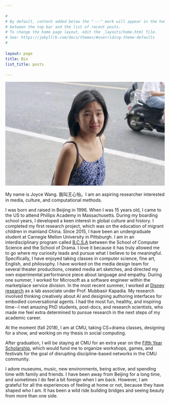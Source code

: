 ```yaml
---

#
# By default, content added below the "---" mark will appear in the home page
# between the top bar and the list of recent posts.
# To change the home page layout, edit the _layouts/home.html file.
# See: https://jekyllrb.com/docs/themes/#overriding-theme-defaults
#

layout: page
title: Bio
list_title: posts

---
```


<img src="/assets/headshot.png" class="img-headshot" alt="">

My name is Joyce Wang. 我叫王心怡。I am an aspiring researcher interested in media, culture, and computational methods. 

I was born and raised in Beijing in 1996. When I was 15 years old, I came to the US to attend Phillips Academy in Massachusetts. During my boarding school years, I developed a keen interest in global culture and history. I completed my first research project, which was on the education of migrant children in mainland China. Since 2015, I have been an undergraduate student at Carnegie Mellon University in Pittsburgh. I am in an interdisciplinary program called [B.C.S.A](https://www.cmu.edu/interdisciplinary/programs/bcsaprogram.html) between the School of Computer Science and the School of Drama. I love it because it has truly allowed me to go where my curiosity leads and pursue what I believe to be meaningful. Specifically, I have enjoyed taking classes in computer science, fine art, English, and philosophy. I have worked on the media design team for several theater productions, created media art sketches, and  directed my own experimental performance piece about language and empathy. During one summer, I worked for Microsoft as a software engineer within the marketplace service division. In the most recent summer, I worked at [Disney research](https://www.disneyresearch.com/) as a lab associate under Prof. Mubbasir Kapadia. My research involved thinking creatively about AI and designing authoring interfaces for embodied conversational agents. I had the most fun, healthy, and inspiring time--I met amazing PhD students, post-docs, and research scientists, who made me feel extra determined to pursue research in the next steps of my academic career.

At the moment (fall 2018), I am at CMU, taking CS+drama classes, designing for a show, and working on my thesis in social computing.

After graduation, I will be staying at CMU for an extra year on the [Fifth Year Scholarship](https://www.cmu.edu/student-affairs/dean/fifth/index.html), which would fund me to organize workshops, games, and festivals for the goal of disrupting discipline-based networks in the CMU community.

I adore museums, music, new environments, being active, and spending time with family and friends. I have been away from Beijing for a long time, and sometimes I do feel a bit foreign when I am back. However, I am grateful for all the experiences of feeling at home or not, because they have shaped who I am. It has been a wild ride building bridges and seeing beauty from more than one side.

